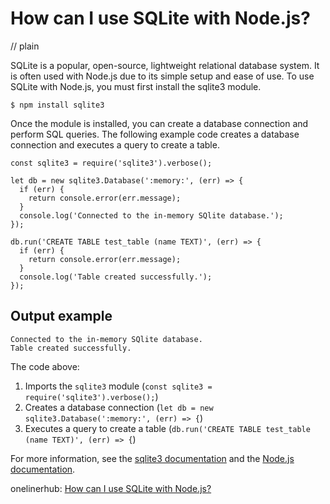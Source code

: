 # How can I use SQLite with Node.js?
// plain

SQLite is a popular, open-source, lightweight relational database system. It is often used with Node.js due to its simple setup and ease of use. To use SQLite with Node.js, you must first install the sqlite3 module.

```
$ npm install sqlite3
```

Once the module is installed, you can create a database connection and perform SQL queries. The following example code creates a database connection and executes a query to create a table.

```
const sqlite3 = require('sqlite3').verbose();

let db = new sqlite3.Database(':memory:', (err) => {
  if (err) {
    return console.error(err.message);
  }
  console.log('Connected to the in-memory SQlite database.');
});

db.run('CREATE TABLE test_table (name TEXT)', (err) => {
  if (err) {
    return console.error(err.message);
  }
  console.log('Table created successfully.');
});
```

## Output example

```
Connected to the in-memory SQlite database.
Table created successfully.
```

The code above:

1. Imports the `sqlite3` module (`const sqlite3 = require('sqlite3').verbose();`)
2. Creates a database connection (`let db = new sqlite3.Database(':memory:', (err) => {`)
3. Executes a query to create a table (`db.run('CREATE TABLE test_table (name TEXT)', (err) => {`)

For more information, see the [sqlite3 documentation](https://www.npmjs.com/package/sqlite3) and the [Node.js documentation](https://nodejs.org/api/sqlite3.html).

onelinerhub: [How can I use SQLite with Node.js?](https://onelinerhub.com/sqlite/how-can-i-use-sqlite-with-node-js)